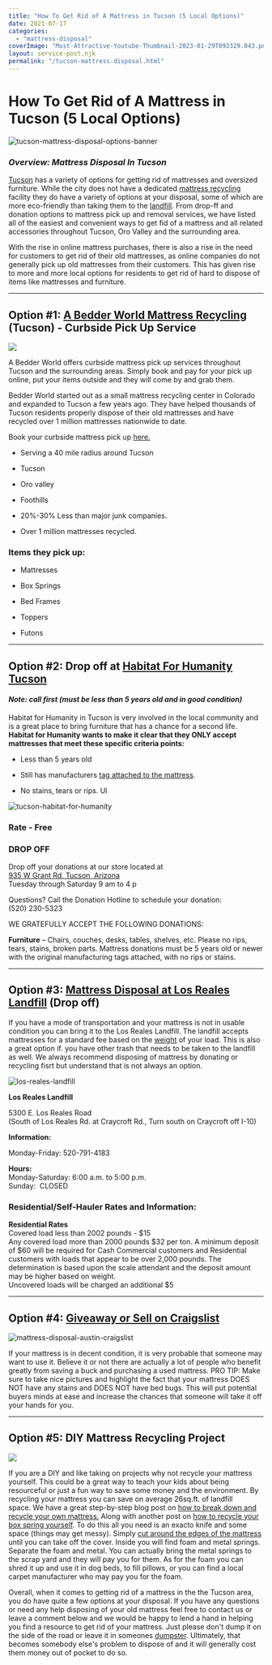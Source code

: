 ```yaml
---
title: "How To Get Rid of A Mattress in Tucson (5 Local Options)"
date: 2021-07-17
categories: 
  - "mattress-disposal"
coverImage: "Most-Attractive-Youtube-Thumbnail-2023-01-29T093329.043.png"
layout: service-post.njk
permalink: "/tucson-mattress-disposal.html"
---
```


# How To Get Rid of A Mattress in Tucson (5 Local Options)

![tucson-mattress-disposal-options-banner](/filtered-images/Most-Attractive-Youtube-Thumbnail-2023-01-29T093329.043-1024x576.png)

### _Overview: Mattress Disposal In Tucson_

[Tucson](https://www.visittucson.org/visit/about/around-tucson) has a variety of options for getting rid of mattresses and oversized furniture. While the city does not have a dedicated [mattress recycling](https://www.abedderworld.com/how-to-recycle-a-mattress/) facility they do have a variety of options at your disposal, some of which are more eco-friendly than taking them to the [landfill](https://www.theguardian.com/environment/2020/feb/12/mattress-landfill-crisis-recycling-nightmare). From drop-ff and donation options to mattress pick up and removal services, we have listed all of the easiest and convenient ways to get fid of a mattress and all related accessories throughout Tucson, Oro Valley and the surrounding area. 

With the rise in online mattress purchases, there is also a rise in the need for customers to get rid of their old mattresses, as online companies do not generally pick up old mattresses from their customers. This has given rise to more and more local options for residents to get rid of hard to dispose of items like mattresses and furniture. 

* * *

## Option #1: [A Bedder World Mattress Recycling](https://www.abedderworld.com/mattress-disposal-tucson-az/) (Tucson) - Curbside Pick Up Service[](https://www.abedderworld.com/mattress-disposal-tucson-az/)

![](/filtered-images/Untitled-design-95-2-768x417.png)

A Bedder World offers curbside mattress pick up services throughout Tucson and the surrounding areas. Simply book and pay for your pick up online, put your items outside and they will come by and grab them.

Bedder World started out as a small mattress recycling center in Colorado and expanded to Tucson a few years ago. They have helped thousands of Tucson residents properly dispose of their old mattresses and have recycled over 1 million mattresses nationwide to date.

Book your curbside mattress pick up [here.](https://www.abedderworld.com/mattress-disposal-tucson-az/)

- Serving a 40 mile radius around Tucson

- Tucson

- Oro valley

- Foothills

- 20%-30% Less than major junk companies.

- Over 1 million mattresses recycled.

### Items they pick up:

- Mattresses

- Box Springs

- Bed Frames

- Toppers

- Futons

* * *

## Option #2: Drop off at [Habitat For Humanity Tucson](https://www.recology.com/recology-portland/bulky-items/)

#### _Note: call first (must be less than 5 years old and in good condition)_

Habitat for Humanity in Tucson is very involved in the local community and is a great place to bring furniture that has a chance for a second life.  **Habitat for Humanity wants to make it clear that they ONLY accept mattresses that meet these specific criteria points:**

- Less than 5 years old 

- Still has manufacturers [tag attached to the mattress](https://www.abedderworld.com/mattress-tags.html/). 

- No stains, tears or rips. Ul

![tucson-habitat-for-humanity](/filtered-images/collage1-1024x503-1-768x377.jpeg)

### Rate **- Free**

### DROP OFF

Drop off your donations at our store located at  
[935 W Grant Rd. Tucson, Arizona](https://goo.gl/maps/LV8cUza6YjT2)  
Tuesday through Saturday 9 am to 4 p

Questions? Call the Donation Hotline to schedule your donation:  
(520) 230-5323

WE GRATEFULLY ACCEPT THE FOLLOWING DONATIONS:

**Furniture** – Chairs, couches, desks, tables, shelves, etc. Please no rips, tears, stains, broken parts. Mattress donations must be 5 years old or newer with the original manufacturing tags attached, with no rips or stains.  

* * *

## Option #3: [Mattress Disposal at Los Reales Landfill](https://www.tucsonaz.gov/es/los-reales-landfill) (Drop off)

If you have a mode of transportation and your mattress is not in usable condition you can bring it to the Los Reales Landfill. The landfill accepts mattresses for a standard fee based on the [weight](https://www.abedderworld.com/how-much-does-a-mattress-weigh.html/) of your load. This is also a great option if. you have other trash that needs to be taken to the landfill as well. We always recommend disposing of mattress by donating or recycling fisrt but understand that is not always an option. 

![los-reales-landfill](/filtered-images/LandfillSign.jpeg)

**Los Reales Landfill**

5300 E. Los Reales Road  
(South of Los Reales Rd. at Craycroft Rd., Turn south on Craycroft off I-10)

**Information:**

Monday-Friday: 520-791-4183

**Hours:**  
Monday-Saturday: 6:00 a.m. to 5:00 p.m.  
Sunday:  CLOSED

### Residential/Self-Hauler Rates and Information:

**Residential Rates**  
Covered load less than 2002 pounds - $15  
Any covered load more than 2000 pounds $32 per ton. A minimum deposit of $60 will be required for Cash Commercial customers and Residential customers with loads that appear to be over 2,000 pounds. The determination is based upon the scale attendant and the deposit amount may be higher based on weight.  
Uncovered loads will be charged an additional $5

* * *

## Option #4: [Giveaway or Sell on Craigslist](https://tucson.craigslist.org/)

![mattress-disposal-austin-craigslist](/filtered-images/Screen-Shot-2019-12-11-at-8.06.07-AM-768x628.png)

If your mattress is in decent condition, it is very probable that someone may want to use it. Believe it or not there are actually a lot of people who benefit greatly from saving a buck and purchasing a used mattress. PRO TIP: Make sure to take nice pictures and highlight the fact that your mattress DOES NOT have any stains and DOES NOT have bed bugs. This will put potential buyers minds at ease and increase the chances that someone will take it off your hands for you.

* * *

## Option #5: DIY Mattress Recycling Project

![](/filtered-images/Screen-Shot-2019-04-08-at-1.56.55-PM-768x429.png)

If you are a DIY and like taking on projects why not recycle your mattress yourself. This could be a great way to teach your kids about being resourceful or just a fun way to save some money and the environment. By recycling your mattress you can save on average 26sq.ft. of landfill space. We have a great step-by-step blog post on [how to break down and recycle your own mattress.](https://www.abedderworld.com/how-to-recycle-a-mattress/) Along with another post on [how to recycle your box spring yourself](https://www.abedderworld.com/how-to-recycle-a-box-spring/). To do this all you need is an exacto knife and some space (things may get messy). Simply [cut around the edges of the mattress](https://www.abedderworld.com/how-to-cut-a-memory-foam-mattress.html/) until you can take off the cover. Inside you will find foam and metal springs. Separate the foam and metal. You can actually bring the metal springs to the scrap yard and they will pay you for them. As for the foam you can shred it up and use it in dog beds, to fill pillows, or you can find a local carpet manufacturer who may pay you for the foam.

Overall, when it comes to getting rid of a mattress in the the Tucson area, you do have quite a few options at your disposal. If you have any questions or need any help disposing of your old mattress feel free to contact us or leave a comment below and we would be happy to lend a hand in helping you find a resource to get rid of your mattress. Just please don't dump it on the side of the road or leave it in someones [dumpster](https://www.abedderworld.com/get-rid-of-a-mattress-by-throwing-it-in-the-dumpster.html/). Ultimately, that becomes somebody else's problem to dispose of and it will generally cost them money out of pocket to do so.
